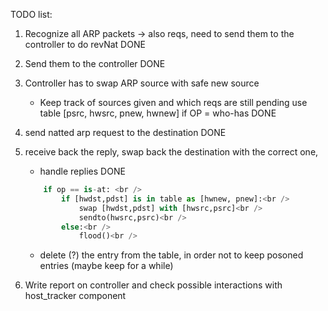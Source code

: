 TODO list:
1) Recognize all ARP packets -> also reqs, need to send them to the controller to do revNat
	DONE

2) Send them to the controller
	DONE

3) Controller has to swap ARP source with safe new source
	- Keep track of sources given and which reqs are still pending
	  use table [psrc, hwsrc, pnew, hwnew] if OP = who-has
	DONE

4) send natted arp request to the destination
	DONE

5) receive back the reply, swap back the destination with the correct one, 
	- handle replies
	DONE		
	```python
		if op == is-at: <br />
			if [hwdst,pdst] is in table as [hwnew, pnew]:<br />
				swap [hwdst,pdst] with [hwsrc,psrc]<br />
				sendto(hwsrc,psrc)<br />
			else:<br />
				flood()<br />
	```
	- delete (?) the entry from the table, in order not to keep posoned entries (maybe keep for a while)

6) Write report on controller and check possible interactions with host_tracker component
